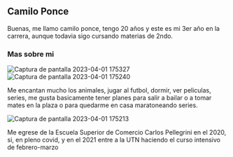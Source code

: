 ## Camilo Ponce

Buenas, me llamo camilo ponce, tengo 20 años y este es mi 3er año en la carrera, aunque todavia sigo cursando materias de 2ndo.

### Mas sobre mi

![Captura de pantalla 2023-04-01 175327](https://user-images.githubusercontent.com/129412499/229313726-db3edc13-5592-4740-8506-dc54e43f9d3f.png)
![Captura de pantalla 2023-04-01 175240](https://user-images.githubusercontent.com/129412499/229313723-5237ec27-8e26-4c3f-aeb1-6d3db226988c.png)

Me encantan mucho los animales, jugar al futbol, dormir, ver peliculas, series, me gusta basicamente tener planes para salir a bailar o a tomar mates en la plaza
o para quedarme en casa maratoneando series.

![Captura de pantalla 2023-04-01 175213](https://user-images.githubusercontent.com/129412499/229313730-a83af3d8-e59b-4485-8de4-2aba1939a7bf.png)

Me egrese de la Escuela Superior de Comercio Carlos Pellegrini en el 2020, si, en pleno covid, y en el 2021 entre a la UTN haciendo el curso intensivo de febrero-marzo
